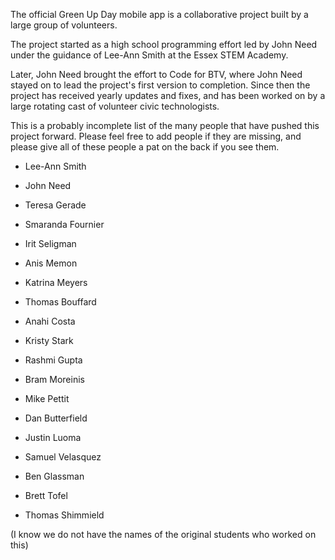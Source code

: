 The official Green Up Day mobile app is a collaborative project built by a large group of volunteers.

The project started as a high school programming effort 
led by John Need under the guidance of Lee-Ann Smith at the Essex STEM Academy.

Later, John Need brought the effort to Code for BTV, where John Need stayed on to
lead the project's first version to completion. Since then the project has received
yearly updates and fixes, and has been worked on by a large rotating cast of volunteer
civic technologists.

This is a probably incomplete list of the many people that have pushed this project forward. 
Please feel free to add people if they are missing, and please give all of these people
a pat on the back if you see them.

* Lee-Ann Smith
* John Need
* Teresa Gerade
* Smaranda Fournier

* Irit Seligman
* Anis Memon
* Katrina Meyers
* Thomas Bouffard
* Anahi Costa
* Kristy Stark
* Rashmi Gupta
* Bram Moreinis
* Mike Pettit
* Dan Butterfield
* Justin Luoma
* Samuel Velasquez
* Ben Glassman
* Brett Tofel
* Thomas Shimmield

(I know we do not have the names of the original students who worked on this)
